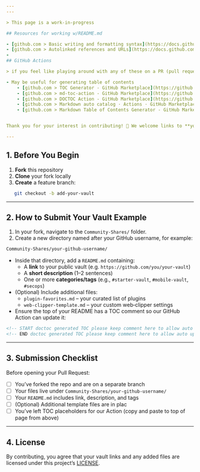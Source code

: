 ```yaml
---
---

> This page is a work-in-progress

## Resources for working w/README.md

- [github.com > Basic writing and formatting syntax](https://docs.github.com/en/get-started/writing-on-github/getting-started-with-writing-and-formatting-on-github/basic-writing-and-formatting-syntax#custom-anchors)
- [github.com > Autolinked references and URLs](https://docs.github.com/en/get-started/writing-on-github/working-with-advanced-formatting/autolinked-references-and-urls)
- 
## GitHub Actions

> if you feel like playing around with any of these on a PR (pull request)

- May be useful for generating table of contents
	- [github.com > TOC Generator - GitHub Marketplace](https://github.com/marketplace/actions/toc-generator) - Currently using this one
	- [github.com > md-toc-action - GitHub Marketplace](https://github.com/marketplace/actions/md-toc-action)
	- [github.com > DOCTOC Action - GitHub Marketplace](https://github.com/marketplace/actions/doctoc-action)
	- [github.com > Markdown auto catalog · Actions · GitHub Marketplace](https://github.com/marketplace/actions/markdown-auto-catalog)
	- [github.com > Markdown Table of Contents Generator - GitHub Marketplace](https://github.com/marketplace/actions/markdown-table-of-contents-generator)


Thank you for your interest in contributing! 🎉 We welcome links to **your own public Obsidian vaults** (not raw folders) so others can explore real‑world examples and use them as inspiration.

---
```


## 1. Before You Begin

1. **Fork** this repository 
2. **Clone** your fork locally  
3. **Create** a feature branch:

```bash
   git checkout -b add-your-vault
```

---
## 2. How to Submit Your Vault Example

1. In your fork, navigate to the `Community-Shares/` folder.
2. Create a new directory named after your GitHub username, for example:

```bash
Community-Shares/your-github-username/
```

- Inside that directory, add a `README.md` containing:
    - A **link** to your public vault (e.g. `https://github.com/you/your-vault`)
    - A **short description** (1–2 sentences)
    - One or more **categories/tags** (e.g., `#starter-vault`, `#mobile-vault`, `#secops`)
- (Optional) Include additional files:
    - `plugin-favorites.md` – your curated list of plugins
    - `web-clipper-template.md` – your custom web‑clipper settings
- Ensure the top of your README has a TOC comment so our GitHub Action can update it:

```markdown
<!-- START doctoc generated TOC please keep comment here to allow auto update -->
<!-- END doctoc generated TOC please keep comment here to allow auto update -->
```

---
## 3. Submission Checklist

Before opening your Pull Request:

- [ ] You’ve forked the repo and are on a separate branch 
- [ ]  Your files live under `Community-Shares/your-github-username/`
- [ ]  Your `README.md` includes link, description, and tags
- [ ]  (Optional) Additional template files are in plac
- [ ]  You’ve left TOC placeholders for our Action (copy and paste to top of page from above)

---

## 4. License

By contributing, you agree that your vault links and any added files are licensed under this project’s [LICENSE](LICENSE).


